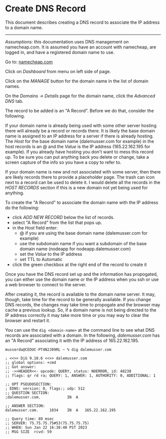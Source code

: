 # Create DNS Record

This document describes creating a DNS record to associate the IP address to a domain name.

---
*Assumptions:* this documentation uses DNS management on namecheap.com. It is assumed you have an account with namecheap, are logged in, and 
have a registered domain name to use.

Go to: [namecheap.com](https://www.namecheap.com/)

Click on *Dashboard* from menu on left side of page.

Click on the *MANAGE* button for the domain name in the list of domain names.

On the *Domains -> Details* page for the domain name, click the *Advanced DNS* tab.

The record to be added is an "A Record". Before we do that, consider the following. 

If your domain name is already being used with some other server hosting there will already be a record or records there. It is likely 
the base domain name is assigned to an IP address for a server if there is already hosting. The *Host* for the base domain name 
(dalemusser.com for example) in the host records is an @ and the *Value* is the IP address (165.22.162.195 for example). If you already 
have hosting you don't want to mess this record up. To be sure you can put anything back you delete or change, take a screen capture of 
the info so you have a copy to refer to.

If your domain name is new and not associated with some server, then there are likely records there to provide a placeholder page.
The trash can icon next to a record can be used to delete it. I would delete all the records in the *HOST RECORDS* section if this is
a new domain not yet being used for anything.

To create the "A Record" to associate the domain name with the IP address do the following:

* click *ADD NEW RECORD* below the list of records.
* select "A Record" from the list that pops up.
* in the *Host* field enter:
  * @ if you are using the base domain name (dalemusser.com for example)
  * use the subdomain name if you want a subdomain of the base domain name (nodeapp for nodeapp.dalemusser.com) 
  * set the *Value* to the IP address
  * set TTL to Automatic
* click the green checkbox at the right end of the record to create it

Once you have the DNS record set up and the information has propogated, you can either use the domain name or the IP address when you ssh or use a web 
browser to connect to the server.

After creating it, the record is available to the domain name server. It may, though, take time for the record to be generally available.
If you change DNS records, the changes may take time to propogate and the browser may cache a previous lookup. So, if a domain name is not being
directed to the IP address correctly it may take more time or you may way to clear the browser and restart it.

You can use the ```dig <domain-name>``` at the command line to see what DNS records are associated with a domain. In the following, *dalemusser.com*
has an "A Record" associating it with the IP address of 165.22.162.195.

```
musserda@CEDUC-PT4N2J09RL ~ % dig dalemusser.com

; <<>> DiG 9.10.6 <<>> dalemusser.com
;; global options: +cmd
;; Got answer:
;; ->>HEADER<<- opcode: QUERY, status: NOERROR, id: 48238
;; flags: qr rd ra; QUERY: 1, ANSWER: 1, AUTHORITY: 0, ADDITIONAL: 1

;; OPT PSEUDOSECTION:
; EDNS: version: 0, flags:; udp: 512
;; QUESTION SECTION:
;dalemusser.com.			IN	A

;; ANSWER SECTION:
dalemusser.com.		1034	IN	A	165.22.162.195

;; Query time: 89 msec
;; SERVER: 75.75.75.75#53(75.75.75.75)
;; WHEN: Sun Jan 22 16:38:40 PST 2023
;; MSG SIZE  rcvd: 59

```



